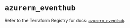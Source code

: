 # `azurerm_eventhub`

Refer to the Terraform Registry for docs: [`azurerm_eventhub`](https://registry.terraform.io/providers/hashicorp/azurerm/4.20.0/docs/resources/eventhub).
